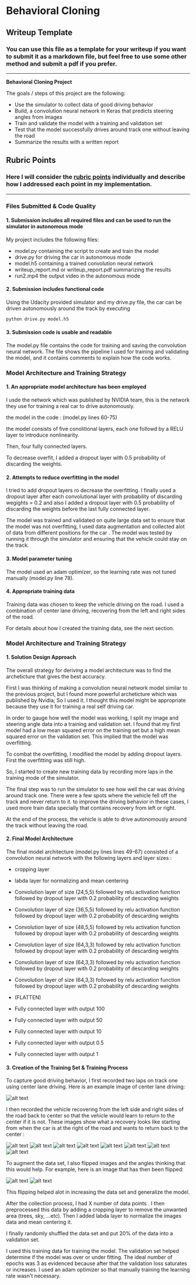 # **Behavioral Cloning** 

## Writeup Template

### You can use this file as a template for your writeup if you want to submit it as a markdown file, but feel free to use some other method and submit a pdf if you prefer.

---

**Behavioral Cloning Project**

The goals / steps of this project are the following:
* Use the simulator to collect data of good driving behavior
* Build, a convolution neural network in Keras that predicts steering angles from images
* Train and validate the model with a training and validation set
* Test that the model successfully drives around track one without leaving the road
* Summarize the results with a written report


[//]: # (Image References)

[image1]: ./imgs/center.jpg "Grayscaling"
[image2]: ./imgs/recovery/1.jpg "Recovery Image"
[image3]: ./imgs/recovery/2.jpg "Recovery Image"
[image4]: ./imgs/recovery/3.jpg "Recovery Image"
[image5]: ./imgs/recovery/4.jpg "Recovery Image"
[image6]: ./imgs/recovery/5.jpg "Recovery Image"
[image7]: ./imgs/recovery/6.jpg "Recovery Image"
[image8]: ./imgs/recovery/7.jpg "Recovery Image"
[image9]: ./imgs/recovery/8.jpg "Recovery Image"

[image10]: ./imgs/original.jpg "Normal Image"
[image11]: ./imgs/flipped2.jpg "Flipped Image"

## Rubric Points
### Here I will consider the [rubric points](https://review.udacity.com/#!/rubrics/432/view) individually and describe how I addressed each point in my implementation.  

---
### Files Submitted & Code Quality

#### 1. Submission includes all required files and can be used to run the simulator in autonomous mode

My project includes the following files:
* model.py containing the script to create and train the model
* drive.py for driving the car in autonomous mode
* model.h5 containing a trained convolution neural network 
* writeup_report.md or writeup_report.pdf summarizing the results
* run2.mp4 the output video in the autonomous mode

#### 2. Submission includes functional code
Using the Udacity provided simulator and my drive.py file, the car can be driven autonomously around the track by executing 
```sh
python drive.py model.h5
```

#### 3. Submission code is usable and readable

The model.py file contains the code for training and saving the convolution neural network. The file shows the pipeline I used for training and validating the model, and it contains comments to explain how the code works.

### Model Architecture and Training Strategy

#### 1. An appropriate model architecture has been employed

I usde the network which was published by NVIDIA team, this is the network they use for training a real car to drive autonomously.

the model in the code : (model.py lines 60-75) 

the model consists of five conolitional layers, each one followd by a RELU layer to introduce nonlinearity.

Then, four fully connected layers.

To decrease overfit, I added a dropout layer with 0.5 probability of discarding the weights.



#### 2. Attempts to reduce overfitting in the model

I tried to add dropout layers ro decrease the overfitting. I finally used a dropout layer after each convolutional layer with probability of discarding wegights = 0.2 and also I added a dropout layer with 0.5 probability of discarding the weights before the last fully connected layer.

The model was trained and validated on quite large data set to ensure that the model was not overfitting, I used data augmentation and collected alot of data from different positions for the car . The model was tested by running it through the simulator and ensuring that the vehicle could stay on the track.

#### 3. Model parameter tuning

The model used an adam optimizer, so the learning rate was not tuned manually (model.py line 78).

#### 4. Appropriate training data

Training data was chosen to keep the vehicle driving on the road. I used a combination of center lane driving, recovering from the left and right sides of the road.

For details about how I created the training data, see the next section. 

### Model Architecture and Training Strategy

#### 1. Solution Design Approach

The overall strategy for deriving a model architecture was to find the archeticture that gives the best accuracy.

First I was thinking of making a convolution neural network model similar to the previous project, but I found more powerful archeticture which was published by Nvidia; So I used it. I thought this model might be appropriate because they use it for training a real self driving car.

In order to gauge how well the model was working, I split my image and steering angle data into a training and validation set. I found that my first model had a low mean squared error on the training set but a high mean squared error on the validation set. This implied that the model was overfitting. 

To combat the overfitting, I modified the model by adding dropout layers. First the overfitting was still high.

So, I started to create new training data by recording more laps in the training mode of the simulator.

The final step was to run the simulator to see how well the car was driving around track one. There were a few spots where the vehicle fell off the track and never return to it. to improve the driving behavior in these cases, I used more train data specially that contains recovery from left or right.

At the end of the process, the vehicle is able to drive autonomously around the track without leaving the road.

#### 2. Final Model Architecture

The final model architecture (model.py lines lines 49-67) consisted of a convolution neural network with the following layers and layer sizes :

- cropping layer

- labda layer for normalizing and mean centering

- Convolution layer of size (24,5,5) followed by relu activation function followed by dropout layer with 0.2 probability of descarding weights

- Convolution layer of size (36,5,5) followed by relu activation function followed by dropout layer with 0.2 probability of descarding weights

- Convolution layer of size (48,5,5) followed by relu activation function followed by dropout layer with 0.2 probability of descarding weights

- Convolution layer of size (64,3,3) followed by relu activation function followed by dropout layer with 0.2 probability of descarding weights

- Convolution layer of size (64,3,3) followed by relu activation function followed by dropout layer with 0.2 probability of descarding weights

- Convolution layer of size (64,3,3) followed by relu activation function followed by dropout layer with 0.2 probability of descarding weights

- (FLATTEN)

- Fully connected layer with output 100

- Fully connected layer with output 50

- Fully connected layer with output 10

- Fully connected layer with output 0.5

- Fully connected layer with output 1


#### 3. Creation of the Training Set & Training Process

To capture good driving behavior, I first recorded two laps on track one using center lane driving. Here is an example image of center lane driving:

![alt text][image1]

I then recorded the vehicle recovering from the left side and right sides of the road back to center so that the vehicle would learn to return to the center if it is not. These images show what a recovery looks like starting from when the car is at the right of the road and wants to return back to the center :

![alt text][image2]
![alt text][image3]
![alt text][image4]
![alt text][image5]
![alt text][image6]
![alt text][image7]
![alt text][image8]
![alt text][image9]




To augment the data set, I also flipped images and the angles thinking that this would help. For example, here is an image that has then been flipped:

![alt text][image10]
![alt text][image11]

This flipping helped alot in increasing the data set and generalize the model.

After the collection process, I had X number of data points . I then preprocessed this data by adding a cropping layer to remove the unwanted area (trees, sky, ...etc).
Then I added labda layer to normalize the images data and mean centering it.


I finally randomly shuffled the data set and put 20% of the data into a validation set. 

I used this training data for training the model. The validation set helped determine if the model was over or under fitting. The ideal number of epochs was 3 as evidenced because after that the validation loss saturates or increases. I used an adam optimizer so that manually training the learning rate wasn't necessary.
